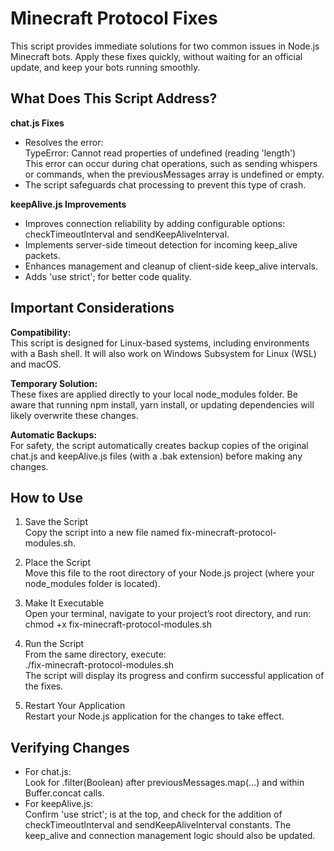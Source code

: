 # Minecraft Protocol Fixes

This script provides immediate solutions for two common issues in Node.js Minecraft bots. Apply these fixes quickly, without waiting for an official update, and keep your bots running smoothly.

## What Does This Script Address?

**chat.js Fixes**  
- Resolves the error:  
  TypeError: Cannot read properties of undefined (reading 'length')  
  This error can occur during chat operations, such as sending whispers or commands, when the previousMessages array is undefined or empty.
- The script safeguards chat processing to prevent this type of crash.

**keepAlive.js Improvements**  
- Improves connection reliability by adding configurable options: checkTimeoutInterval and sendKeepAliveInterval.
- Implements server-side timeout detection for incoming keep_alive packets.
- Enhances management and cleanup of client-side keep_alive intervals.
- Adds 'use strict'; for better code quality.

## Important Considerations

**Compatibility:**  
This script is designed for Linux-based systems, including environments with a Bash shell. It will also work on Windows Subsystem for Linux (WSL) and macOS.

**Temporary Solution:**  
These fixes are applied directly to your local node_modules folder. Be aware that running npm install, yarn install, or updating dependencies will likely overwrite these changes.

**Automatic Backups:**  
For safety, the script automatically creates backup copies of the original chat.js and keepAlive.js files (with a .bak extension) before making any changes.

## How to Use

1. Save the Script  
   Copy the script into a new file named fix-minecraft-protocol-modules.sh.

2. Place the Script  
   Move this file to the root directory of your Node.js project (where your node_modules folder is located).

3. Make It Executable  
   Open your terminal, navigate to your project’s root directory, and run:  
   chmod +x fix-minecraft-protocol-modules.sh

4. Run the Script  
   From the same directory, execute:  
   ./fix-minecraft-protocol-modules.sh  
   The script will display its progress and confirm successful application of the fixes.

5. Restart Your Application  
   Restart your Node.js application for the changes to take effect.

## Verifying Changes

- For chat.js:  
  Look for .filter(Boolean) after previousMessages.map(...) and within Buffer.concat calls.
- For keepAlive.js:  
  Confirm 'use strict'; is at the top, and check for the addition of checkTimeoutInterval and sendKeepAliveInterval constants. The keep_alive and connection management logic should also be updated.
